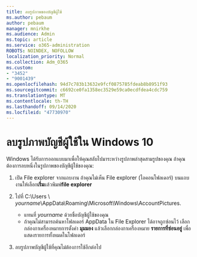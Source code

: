 ```yaml
---
title: ลบรูปภาพของบัญชีผู้ใช้
ms.author: pebaum
author: pebaum
manager: mnirkhe
ms.audience: Admin
ms.topic: article
ms.service: o365-administration
ROBOTS: NOINDEX, NOFOLLOW
localization_priority: Normal
ms.collection: Adm_O365
ms.custom:
- "3452"
- "9001439"
ms.openlocfilehash: 94d7c783b13632e9fcf0875785fdeab8b8951f93
ms.sourcegitcommit: c6692ce0fa1358ec3529e59ca0ecdfdea4cdc759
ms.translationtype: MT
ms.contentlocale: th-TH
ms.lasthandoff: 09/14/2020
ms.locfileid: "47730970"
---
```

# <a name="delete-an-account-picture-in-windows-10"></a>ลบรูปภาพบัญชีผู้ใช้ใน Windows 10

Windows ได้รับการออกแบบมาเพื่อให้คุณสลับไปมาระหว่างรูปภาพล่าสุดสามรูปของคุณ ถ้าคุณต้องการลบหนึ่งในรูปภาพของบัญชีผู้ใช้ของคุณ:

1. เปิด File explorer จากแถบงาน ถ้าคุณไม่เห็น File explorer (ไอคอนโฟลเดอร์) บนแถบงานให้เลือก**เริ่ม**แล้วพิมพ์**file explorer**

2. ไปที่ C:\Users \\ *yourname*\AppData\Roaming\Microsoft\Windows\AccountPictures. 
    - แทนที่ *yourname* ด้วยชื่อบัญชีผู้ใช้ของคุณ
    - ถ้าคุณไม่สามารถค้นหาโฟลเดอร์ AppData ใน File Explorer ได้อาจถูกซ่อนไว้ เลือกกล่องกาเครื่องหมายการตั้งค่า **มุมมอง** แล้วเลือกกล่องกาเครื่องหมาย **รายการที่ซ่อนอยู่** เพื่อแสดงรายการทั้งหมดในโฟลเดอร์

3. ลบรูปภาพบัญชีผู้ใช้ที่คุณไม่ต้องการใช้อีกต่อไป
 
 